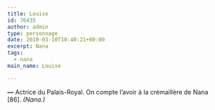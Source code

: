 ```yaml
---
title: Louise
id: 76435
author: admin
type: personnage
date: 2010-03-10T10:40:21+00:00
excerpt: Nana
tags:
  - nana
main_name: Louise

---
```

**—** Actrice du Palais-Royal. On compte l&rsquo;avoir à la crémaillère de Nana [86]. _(Nana.)_